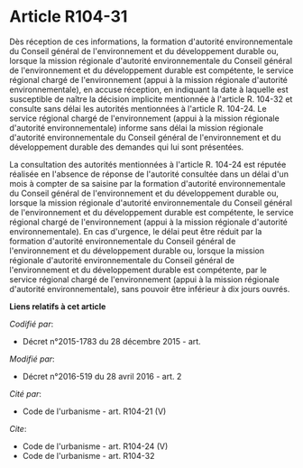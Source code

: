 # Article R104-31

Dès réception de ces informations, la formation d'autorité environnementale du Conseil général de l'environnement et du
développement durable ou, lorsque la mission régionale d'autorité environnementale du Conseil général de l'environnement et
du développement durable est compétente, le service régional chargé de l'environnement (appui à la mission régionale
d'autorité environnementale), en accuse réception, en indiquant la date à laquelle est susceptible de naître la décision
implicite mentionnée à l'article R. 104-32 et consulte sans délai les autorités mentionnées à l'article R. 104-24. Le service
régional chargé de l'environnement (appui à la mission régionale d'autorité environnementale) informe sans délai la mission
régionale d'autorité environnementale du Conseil général de l'environnement et du développement durable des demandes qui lui
sont présentées. 

La consultation des autorités mentionnées à l'article R. 104-24 est réputée réalisée en l'absence de réponse de l'autorité
consultée dans un délai d'un mois à compter de sa saisine par la formation d'autorité environnementale du Conseil général de
l'environnement et du développement durable ou, lorsque la mission régionale d'autorité environnementale du Conseil général
de l'environnement et du développement durable est compétente, le service régional chargé de l'environnement (appui à la
mission régionale d'autorité environnementale). En cas d'urgence, le délai peut être réduit par la formation d'autorité
environnementale du Conseil général de l'environnement et du développement durable ou, lorsque la mission régionale
d'autorité environnementale du Conseil général de l'environnement et du développement durable est compétente, par le service
régional chargé de l'environnement (appui à la mission régionale d'autorité environnementale), sans pouvoir être inférieur à
dix jours ouvrés.

**Liens relatifs à cet article**

_Codifié par_:

  - Décret n°2015-1783 du 28 décembre 2015 - art.

_Modifié par_:

  - Décret n°2016-519 du 28 avril 2016 - art. 2

_Cité par_:

  - Code de l'urbanisme - art. R104-21 (V)

_Cite_:

  - Code de l'urbanisme - art. R104-24 (V)
  - Code de l'urbanisme - art. R104-32
